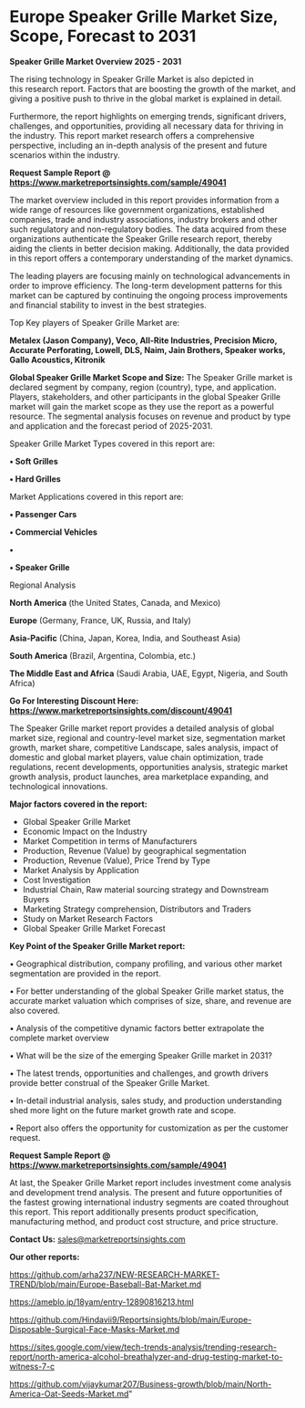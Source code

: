 # Europe Speaker Grille Market Size, Scope, Forecast to 2031

<Strong> Speaker Grille Market Overview 2025 - 2031</strong>

The rising technology in Speaker Grille Market is also depicted in this research report. Factors that are boosting the growth of the market, and giving a positive push to thrive in the global market is explained in detail.

Furthermore, the report highlights on emerging trends, significant drivers, challenges, and opportunities, providing all necessary data for thriving in the industry. This report market research offers a comprehensive perspective, including an in-depth analysis of the present and future scenarios within the industry.

<strong>Request Sample Report @ <a href=https://www.marketreportsinsights.com/sample/49041>https://www.marketreportsinsights.com/sample/49041</a></strong>

The market overview included in this report provides information from a wide range of resources like government organizations, established companies, trade and industry associations, industry brokers and other such regulatory and non-regulatory bodies. The data acquired from these organizations authenticate the Speaker Grille research report, thereby aiding the clients in better decision making. Additionally, the data provided in this report offers a contemporary understanding of the market dynamics.

The leading players are focusing mainly on technological advancements in order to improve efficiency. The long-term development patterns for this market can be captured by continuing the ongoing process improvements and financial stability to invest in the best strategies.

Top Key players of Speaker Grille Market are:

<strong>Metalex (Jason Company), Veco, All-Rite Industries, Precision Micro, Accurate Perforating, Lowell, DLS, Naim, Jain Brothers, Speaker works, Gallo Acoustics, Kitronik</strong>

<strong><b>Global Speaker Grille Market Scope and Size:</b></strong>
The Speaker Grille market is declared segment by company, region (country), type, and application. Players, stakeholders, and other participants in the global Speaker Grille market will gain the market scope as they use the report as a powerful resource. The segmental analysis focuses on revenue and product by type and application and the forecast period of 2025-2031.

Speaker Grille Market Types covered in this report are:

<strong>•  Soft Grilles

•  Hard Grilles</strong>

Market Applications covered in this report are:

<strong>•  Passenger Cars

•  Commercial Vehicles

•  

•  Speaker Grille</strong> 

Regional Analysis

<strong>North America</strong> (the United States, Canada, and Mexico)

<strong>Europe</strong> (Germany, France, UK, Russia, and Italy)

<strong>Asia-Pacific</strong> (China, Japan, Korea, India, and Southeast Asia)

<strong>South America</strong> (Brazil, Argentina, Colombia, etc.)

<strong>The Middle East and Africa</strong> (Saudi Arabia, UAE, Egypt, Nigeria, and South Africa)

<strong>Go For Interesting Discount Here: <a href=https://www.marketreportsinsights.com/discount/49041>https://www.marketreportsinsights.com/discount/49041</a></strong>

The Speaker Grille market report provides a detailed analysis of global market size, regional and country-level market size, segmentation market growth, market share, competitive Landscape, sales analysis, impact of domestic and global market players, value chain optimization, trade regulations, recent developments, opportunities analysis, strategic market growth analysis, product launches, area marketplace expanding, and technological innovations.

<strong><b>Major factors covered in the report:</b></strong>
<ul>
  <li>Global Speaker Grille Market </li>
  <li>Economic Impact on the Industry</li>
  <li>Market Competition in terms of Manufacturers</li>
  <li>Production, Revenue (Value) by geographical segmentation</li>
  <li>Production, Revenue (Value), Price Trend by Type</li>
  <li>Market Analysis by Application</li>
  <li>Cost Investigation</li>
  <li>Industrial Chain, Raw material sourcing strategy and Downstream Buyers</li>
  <li>Marketing Strategy comprehension, Distributors and Traders</li>
  <li>Study on Market Research Factors</li>
  <li>Global Speaker Grille Market Forecast</li>
</ul>

<strong><b>Key Point of the Speaker Grille Market report:</b></strong>

• Geographical distribution, company profiling, and various other market segmentation are provided in the report.

• For better understanding of the global Speaker Grille market status, the accurate market valuation which comprises of size, share, and revenue are also covered.

• Analysis of the competitive dynamic factors better extrapolate the complete market overview

• What will be the size of the emerging Speaker Grille market in 2031?

• The latest trends, opportunities and challenges, and growth drivers provide better construal of the Speaker Grille Market.

• In-detail industrial analysis, sales study, and production understanding shed more light on the future market growth rate and scope.

• Report also offers the opportunity for customization as per the customer request.

<strong>Request Sample Report @ <a href=https://www.marketreportsinsights.com/sample/49041>https://www.marketreportsinsights.com/sample/49041</a></strong>

At last, the Speaker Grille Market report includes investment come analysis and development trend analysis. The present and future opportunities of the fastest growing international industry segments are coated throughout this report. This report additionally presents product specification, manufacturing method, and product cost structure, and price structure.

<strong>Contact Us:</strong>
sales@marketreportsinsights.com

<strong>Our other reports:</strong>

<a href=https://github.com/arha237/NEW-RESEARCH-MARKET-TREND/blob/main/Europe-Baseball-Bat-Market.md>https://github.com/arha237/NEW-RESEARCH-MARKET-TREND/blob/main/Europe-Baseball-Bat-Market.md</a>

<a href=https://ameblo.jp/18yam/entry-12890816213.html>https://ameblo.jp/18yam/entry-12890816213.html</a>

<a href=https://github.com/Hindavii9/Reportsinsights/blob/main/Europe-Disposable-Surgical-Face-Masks-Market.md>https://github.com/Hindavii9/Reportsinsights/blob/main/Europe-Disposable-Surgical-Face-Masks-Market.md</a>

<a href=https://sites.google.com/view/tech-trends-analysis/trending-research-report/north-america-alcohol-breathalyzer-and-drug-testing-market-to-witness-7-c>https://sites.google.com/view/tech-trends-analysis/trending-research-report/north-america-alcohol-breathalyzer-and-drug-testing-market-to-witness-7-c</a>

<a href=https://github.com/vijaykumar207/Business-growth/blob/main/North-America-Oat-Seeds-Market.md>https://github.com/vijaykumar207/Business-growth/blob/main/North-America-Oat-Seeds-Market.md</a>"
